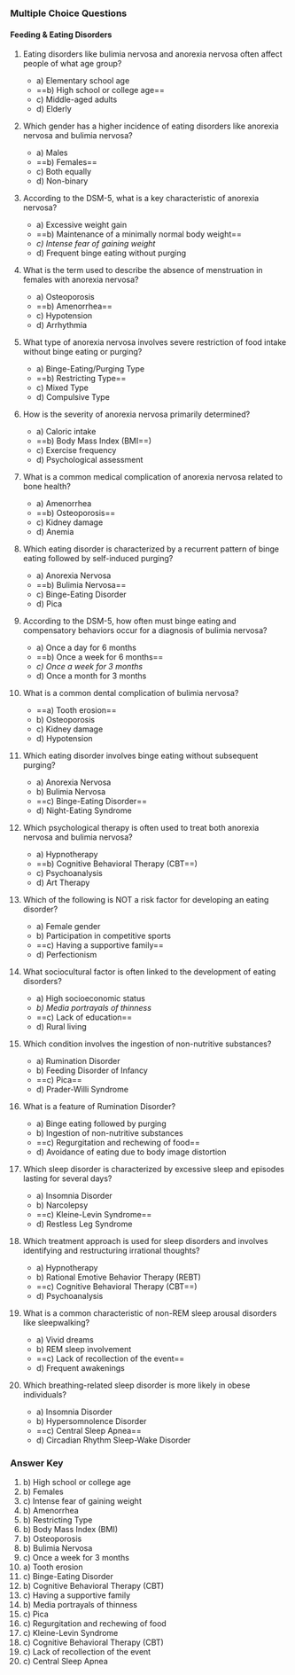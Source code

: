 ### Multiple Choice Questions

#### Feeding & Eating Disorders

1. Eating disorders like bulimia nervosa and anorexia nervosa often affect people of what age group?
   - a) Elementary school age
   - ==b) High school or college age==
   - c) Middle-aged adults
   - d) Elderly

2. Which gender has a higher incidence of eating disorders like anorexia nervosa and bulimia nervosa?
   - a) Males
   - ==b) Females==
   - c) Both equally
   - d) Non-binary

3. According to the DSM-5, what is a key characteristic of anorexia nervosa?
   - a) Excessive weight gain
   - ==b) Maintenance of a minimally normal body weight==
   - *c) Intense fear of gaining weight*
   - d) Frequent binge eating without purging

4. What is the term used to describe the absence of menstruation in females with anorexia nervosa?
   - a) Osteoporosis
   - ==b) Amenorrhea==
   - c) Hypotension
   - d) Arrhythmia

5. What type of anorexia nervosa involves severe restriction of food intake without binge eating or purging?
   - a) Binge-Eating/Purging Type
   - ==b) Restricting Type==
   - c) Mixed Type
   - d) Compulsive Type

6. How is the severity of anorexia nervosa primarily determined?
   - a) Caloric intake
   - ==b) Body Mass Index (BMI==)
   - c) Exercise frequency
   - d) Psychological assessment

7. What is a common medical complication of anorexia nervosa related to bone health?
   - a) Amenorrhea
   - ==b) Osteoporosis==
   - c) Kidney damage
   - d) Anemia

8. Which eating disorder is characterized by a recurrent pattern of binge eating followed by self-induced purging?
   - a) Anorexia Nervosa
   - ==b) Bulimia Nervosa==
   - c) Binge-Eating Disorder
   - d) Pica

9. According to the DSM-5, how often must binge eating and compensatory behaviors occur for a diagnosis of bulimia nervosa?
   - a) Once a day for 6 months
   - ==b) Once a week for 6 months==
   - *c) Once a week for 3 months*
   - d) Once a month for 3 months

10. What is a common dental complication of bulimia nervosa?
    - ==a) Tooth erosion==
    - b) Osteoporosis
    - c) Kidney damage
    - d) Hypotension

11. Which eating disorder involves binge eating without subsequent purging?
    - a) Anorexia Nervosa
    - b) Bulimia Nervosa
    - ==c) Binge-Eating Disorder==
    - d) Night-Eating Syndrome

12. Which psychological therapy is often used to treat both anorexia nervosa and bulimia nervosa?
    - a) Hypnotherapy
    - ==b) Cognitive Behavioral Therapy (CBT==)
    - c) Psychoanalysis
    - d) Art Therapy

13. Which of the following is NOT a risk factor for developing an eating disorder?
    - a) Female gender
    - b) Participation in competitive sports
    - ==c) Having a supportive family==
    - d) Perfectionism

14. What sociocultural factor is often linked to the development of eating disorders?
    - a) High socioeconomic status
    - *b) Media portrayals of thinness*
    - ==c) Lack of education==
    - d) Rural living

15. Which condition involves the ingestion of non-nutritive substances?
    - a) Rumination Disorder
    - b) Feeding Disorder of Infancy
    - ==c) Pica==
    - d) Prader-Willi Syndrome

16. What is a feature of Rumination Disorder?
    - a) Binge eating followed by purging
    - b) Ingestion of non-nutritive substances
    - ==c) Regurgitation and rechewing of food==
    - d) Avoidance of eating due to body image distortion

17. Which sleep disorder is characterized by excessive sleep and episodes lasting for several days?
    - a) Insomnia Disorder
    - b) Narcolepsy
    - ==c) Kleine-Levin Syndrome==
    - d) Restless Leg Syndrome

18. Which treatment approach is used for sleep disorders and involves identifying and restructuring irrational thoughts?
    - a) Hypnotherapy
    - b) Rational Emotive Behavior Therapy (REBT)
    - ==c) Cognitive Behavioral Therapy (CBT==)
    - d) Psychoanalysis

19. What is a common characteristic of non-REM sleep arousal disorders like sleepwalking?
    - a) Vivid dreams
    - b) REM sleep involvement
    - ==c) Lack of recollection of the event==
    - d) Frequent awakenings

20. Which breathing-related sleep disorder is more likely in obese individuals?
    - a) Insomnia Disorder
    - b) Hypersomnolence Disorder
    - ==c) Central Sleep Apnea==
    - d) Circadian Rhythm Sleep-Wake Disorder

### Answer Key

1. b) High school or college age
2. b) Females
3. c) Intense fear of gaining weight
4. b) Amenorrhea
5. b) Restricting Type
6. b) Body Mass Index (BMI)
7. b) Osteoporosis
8. b) Bulimia Nervosa
9. c) Once a week for 3 months
10. a) Tooth erosion
11. c) Binge-Eating Disorder
12. b) Cognitive Behavioral Therapy (CBT)
13. c) Having a supportive family
14. b) Media portrayals of thinness
15. c) Pica
16. c) Regurgitation and rechewing of food
17. c) Kleine-Levin Syndrome
18. c) Cognitive Behavioral Therapy (CBT)
19. c) Lack of recollection of the event
20. c) Central Sleep Apnea